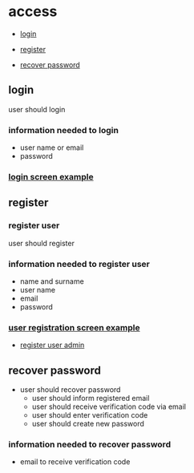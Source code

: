 # access

- [login](#login)

- [register](#register)

- [recover password](#recover-password)


## login
user should login

### information needed to login
* user name or email
* password

### [login screen example](https://user-images.githubusercontent.com/42984807/58274708-cb752180-7d69-11e9-9a48-ca0af9f56de0.png)

## register

### register user
user should register

### information needed to register user
* name and surname
* user name
* email
* password

### [user registration screen example](https://user-images.githubusercontent.com/42984807/58274724-d465f300-7d69-11e9-973d-5b566d0cdd4c.png)

* [register user admin](https://github.com/tegcommerce/tegcommerce-requirement/blob/master/page/register-user-admin.md)

## recover password

* user should recover password
  * user should inform registered email
  * user should receive verification code via email
  * user should enter verification code
  * user should create new password

### information needed to recover password
* email to receive verification code

